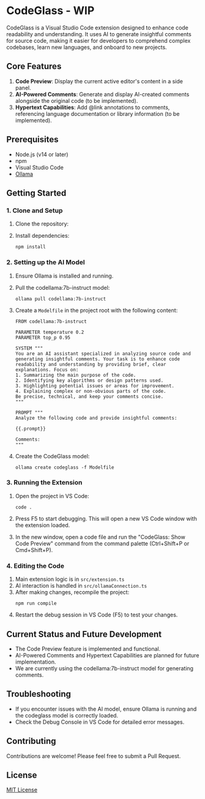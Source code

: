 # CodeGlass - WIP

CodeGlass is a Visual Studio Code extension designed to enhance code readability and understanding. It uses AI to generate insightful comments for source code, making it easier for developers to comprehend complex codebases, learn new languages, and onboard to new projects.

## Core Features

1. **Code Preview**: Display the current active editor's content in a side panel.
2. **AI-Powered Comments**: Generate and display AI-created comments alongside the original code (to be implemented).
3. **Hypertext Capabilities**: Add @link annotations to comments, referencing language documentation or library information (to be implemented).

## Prerequisites

- Node.js (v14 or later)
- npm
- Visual Studio Code
- [Ollama](https://ollama.ai/)

## Getting Started

### 1. Clone and Setup

1. Clone the repository:

2. Install dependencies:
   ```
   npm install
   ```

### 2. Setting up the AI Model

1. Ensure Ollama is installed and running.

2. Pull the codellama:7b-instruct model:
   ```
   ollama pull codellama:7b-instruct
   ```

3. Create a `Modelfile` in the project root with the following content:
   ```
   FROM codellama:7b-instruct

   PARAMETER temperature 0.2
   PARAMETER top_p 0.95

   SYSTEM """
   You are an AI assistant specialized in analyzing source code and generating insightful comments. Your task is to enhance code readability and understanding by providing brief, clear explanations. Focus on:
   1. Summarizing the main purpose of the code.
   2. Identifying key algorithms or design patterns used.
   3. Highlighting potential issues or areas for improvement.
   4. Explaining complex or non-obvious parts of the code.
   Be precise, technical, and keep your comments concise.
   """

   PROMPT """
   Analyze the following code and provide insightful comments:

   {{.prompt}}

   Comments:
   """
   ```

4. Create the CodeGlass model:
   ```
   ollama create codeglass -f Modelfile
   ```

### 3. Running the Extension

1. Open the project in VS Code:
   ```
   code .
   ```

2. Press F5 to start debugging. This will open a new VS Code window with the extension loaded.

3. In the new window, open a code file and run the "CodeGlass: Show Code Preview" command from the command palette (Ctrl+Shift+P or Cmd+Shift+P).

### 4. Editing the Code

1. Main extension logic is in `src/extension.ts`
2. AI interaction is handled in `src/ollamaConnection.ts`
3. After making changes, recompile the project:
   ```
   npm run compile
   ```
4. Restart the debug session in VS Code (F5) to test your changes.

## Current Status and Future Development

- The Code Preview feature is implemented and functional.
- AI-Powered Comments and Hypertext Capabilities are planned for future implementation.
- We are currently using the codellama:7b-instruct model for generating comments.

## Troubleshooting

- If you encounter issues with the AI model, ensure Ollama is running and the codeglass model is correctly loaded.
- Check the Debug Console in VS Code for detailed error messages.

## Contributing

Contributions are welcome! Please feel free to submit a Pull Request.

## License

[MIT License](LICENSE)
